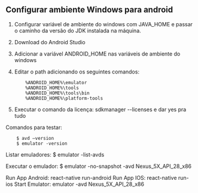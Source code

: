 ## Configurar ambiente Windows para android

1. Configurar variável de ambiente do windows com JAVA_HOME e passar o caminho da versão do JDK instalada na máquina. 
2. Download do Android Studio
3. Adicionar a variável ANDROID_HOME nas variáveis de ambiente do windows
4. Editar o path adicionando os seguintes comandos:
    ```
        %ANDROID_HOME%\emulator
        %ANDROID_HOME%\tools
        %ANDROID_HOME%\tools\bin
        %ANDROID_HOME%\platform-tools
    ```

5. Executar o comando da licença: sdkmanager --licenses e dar yes pra tudo

Comandos para testar:
```
    $ avd —version
    $ emulator -version
```

Listar emuladores:
$ emulator -list-avds

Executar o emulador:
$ emulator -no-snapshot -avd Nexus_5X_API_28_x86


Run App Android: react-native run-android
Run App IOS: react-native run-ios
Start Emulator: emulator -avd Nexus_5X_API_28_x86